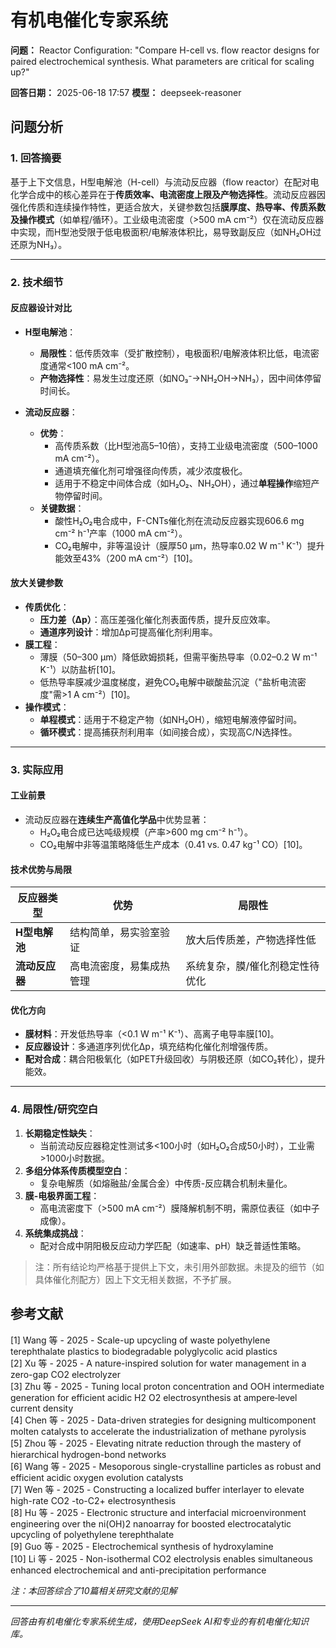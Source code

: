 # 有机电催化专家系统

**问题：** Reactor Configuration: "Compare H-cell vs. flow reactor designs for paired electrochemical synthesis. What parameters are critical for scaling up?"


**回答日期：** 2025-06-18 17:57
**模型：** deepseek-reasoner

## 问题分析
### 1. **回答摘要**    
基于上下文信息，H型电解池（H-cell）与流动反应器（flow reactor）在配对电化学合成中的核心差异在于**传质效率、电流密度上限及产物选择性**。流动反应器因强化传质和连续操作特性，更适合放大，关键参数包括**膜厚度、热导率、传质系数及操作模式**（如单程/循环）。工业级电流密度（>500 mA cm⁻²）仅在流动反应器中实现，而H型池受限于低电极面积/电解液体积比，易导致副反应（如NH₂OH过还原为NH₃）。

---

### 2. **技术细节**    
#### **反应器设计对比**    
- **H型电解池**：      
  - **局限性**：低传质效率（受扩散控制），电极面积/电解液体积比低，电流密度通常<100 mA cm⁻²。      
  - **产物选择性**：易发生过度还原（如NO₃⁻→NH₂OH→NH₃），因中间体停留时间长。    

- **流动反应器**：      
  - **优势**：      
    - 高传质系数（比H型池高5–10倍），支持工业级电流密度（500–1000 mA cm⁻²）。      
    - 通道填充催化剂可增强径向传质，减少浓度极化。      
    - 适用于不稳定中间体合成（如H₂O₂、NH₂OH），通过**单程操作**缩短产物停留时间。      
  - **关键数据**：      
    - 酸性H₂O₂电合成中，F-CNTs催化剂在流动反应器实现606.6 mg cm⁻² h⁻¹产率（1000 mA cm⁻²）。      
    - CO₂电解中，非等温设计（膜厚50 μm，热导率0.02 W m⁻¹ K⁻¹）提升能效至43%（200 mA cm⁻²）[10]。    

#### **放大关键参数**    
- **传质优化**：      
  - **压力差（Δp）**：高压差强化催化剂表面传质，提升反应效率。      
  - **通道序列设计**：增加Δp可提高催化剂利用率。      
- **膜工程**：      
  - 薄膜（50–300 μm）降低欧姆损耗，但需平衡热导率（0.02–0.2 W m⁻¹ K⁻¹）以防盐析[10]。      
  - 低热导率膜减少温度梯度，避免CO₂电解中碳酸盐沉淀（"盐析电流密度"需>1 A cm⁻²）[10]。      
- **操作模式**：      
  - **单程模式**：适用于不稳定产物（如NH₂OH），缩短电解液停留时间。      
  - **循环模式**：提高捕获剂利用率（如间接合成），实现高C/N选择性。    

---

### 3. **实际应用**    
#### **工业前景**    
- 流动反应器在**连续生产高值化学品**中优势显著：      
  - H₂O₂电合成已达吨级规模（产率>600 mg cm⁻² h⁻¹）。      
  - CO₂电解中非等温策略降低生产成本（0.41 vs. 0.47 kg⁻¹ CO）[10]。    

#### **技术优势与局限**    
| **反应器类型** | **优势** | **局限性** |    
|----------------|----------|------------|    
| **H型电解池** | 结构简单，易实验室验证 | 放大后传质差，产物选择性低 |    
| **流动反应器** | 高电流密度，易集成热管理 | 系统复杂，膜/催化剂稳定性待优化 |  

#### **优化方向**    
- **膜材料**：开发低热导率（<0.1 W m⁻¹ K⁻¹）、高离子电导率膜[10]。      
- **反应器设计**：多通道序列优化Δp，填充结构化催化剂增强传质。      
- **配对合成**：耦合阳极氧化（如PET升级回收）与阴极还原（如CO₂转化），提升能效。    

---

### 4. **局限性/研究空白**    
1. **长期稳定性缺失**：    
   - 当前流动反应器稳定性测试多<100小时（如H₂O₂合成50小时），工业需>1000小时数据。      
2. **多组分体系传质模型空白**：    
   - 复杂电解质（如熔融盐/金属合金）中传质-反应耦合机制未量化。      
3. **膜-电极界面工程**：    
   - 高电流密度下（>500 mA cm⁻²）膜降解机制不明，需原位表征（如中子成像）。      
4. **系统集成挑战**：    
   - 配对合成中阴阳极反应动力学匹配（如速率、pH）缺乏普适性策略。    

> 注：所有结论均严格基于提供上下文，未引用外部数据。未提及的细节（如具体催化剂配方）因上下文无相关数据，不予扩展。

## 参考文献
[1] Wang 等 - 2025 - Scale-up upcycling of waste polyethylene terephthalate plastics to biodegradable polyglycolic acid plastics  
[2] Xu 等 - 2025 - A nature-inspired solution for water management in a zero-gap CO2 electrolyzer  
[3] Zhu 等 - 2025 - Tuning local proton concentration and OOH intermediate generation for efficient acidic H2 O2 electrosynthesis at ampere‐level current density  
[4] Chen 等 - 2025 - Data-driven strategies for designing multicomponent molten catalysts to accelerate the industrialization of methane pyrolysis  
[5] Zhou 等 - 2025 - Elevating nitrate reduction through the mastery of hierarchical hydrogen-bond networks  
[6] Wang 等 - 2025 - Mesoporous single-crystalline particles as robust and efficient acidic oxygen evolution catalysts  
[7] Wen 等 - 2025 - Constructing a localized buffer interlayer to elevate high-rate CO2 -to-C2+ electrosynthesis  
[8] Hu 等 - 2025 - Electronic structure and interfacial microenvironment engineering over the ni(OH)2 nanoarray for boosted electrocatalytic upcycling of polyethylene terephthalate  
[9] Guo 等 - 2025 - Electrochemical synthesis of hydroxylamine  
[10] Li 等 - 2025 - Non-isothermal CO2 electrolysis enables simultaneous enhanced electrochemical and anti-precipitation performance  

*注：本回答综合了10篇相关研究文献的见解*

---
*回答由有机电催化专家系统生成，使用DeepSeek AI和专业的有机电催化知识库。*